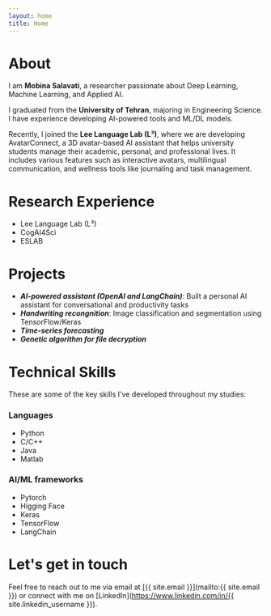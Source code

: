 ```yaml
---
layout: home
title: Home
---
```


# About

I am **Mobina Salavati**, a researcher passionate about Deep Learning, Machine Learning, and Applied AI.

I graduated from the **University of Tehran**, majoring in Engineering Science. I have experience developing AI-powered tools and ML/DL models.

Recently, I joined the **Lee Language Lab (L³)**, where we are developing AvatarConnect, a 3D avatar-based AI assistant that helps university students manage their academic, personal, and professional lives. It includes various features such as interactive avatars, multilingual communication, and wellness tools like journaling and task management.

# Research Experience

- Lee Language Lab (L³)
- CogAI4Sci
- ESLAB


# Projects

- ***AI-powered assistant (OpenAI and LangChain)***: Built a personal AI assistant for conversational and productivity tasks
- ***Handwriting recongnition***: Image classification and segmentation using TensorFlow/Keras
- ***Time-series forecasting***
- ***Genetic algorithm for file decryption***

# Technical Skills

These are some of the key skills I've developed throughout my studies:
### Languages
- Python
- C/C++
- Java
- Matlab
### AI/ML frameworks
- Pytorch
- Higging Face
- Keras
- TensorFlow
- LangChain

# Let's get in touch

Feel free to reach out to me via email at [{{ site.email }}](mailto:{{ site.email }}) or connect with me on [LinkedIn](https://www.linkedin.com/in/{{ site.linkedin_username }}).


<!-- {% include archive.html %} -->
